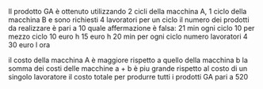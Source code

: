 Il prodotto GA è ottenuto utilizzando 2 cicli della macchina A, 1 ciclo della macchina B e sono richiesti 4 lavoratori per un ciclo
il numero dei prodotti da realizzare è pari a 10 quale affermazione è falsa:
21 min ogni ciclo 
10 per mezzo ciclo 10 euro h 15 euro h
20 min per ogni ciclo numero lavoratori 4 30 euro l ora

il costo della macchina A è maggiore rispetto a quello della macchina b 
la somma dei costi delle macchine a + b è piu grande rispetto al costo di un singolo lavoratore
il costo totale per produrre tutti i prodotti GA pari a 520


